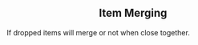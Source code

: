 <h2 style="text-align:center;"> Item Merging </h2>

If dropped items will merge or not when close together.
